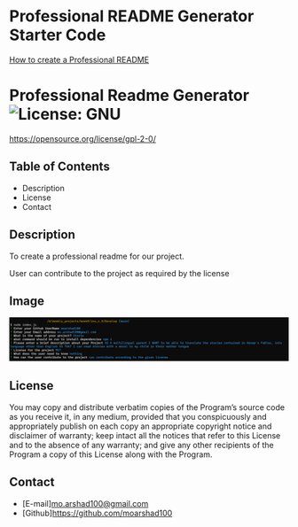 # Professional README Generator Starter Code

[How to create a Professional README](https://coding-boot-camp.github.io/full-stack/github/professional-readme-guide)


# Professional Readme Generator ![License: GNU](https://img.shields.io/badge/License-GNUGPLv2-Red.svg)
  https://opensource.org/license/gpl-2-0/

  ##  Table of Contents
  * <a name = "description">Description</a>
  * <a name = "License">License</a>
  * <a name = "Contact">Contact</a>

  ## Description
  To create a professional readme for our project. 

  User can contribute to the project as required by the license

  ## Image
![image](./assets/readmeGen.png)

  ## License
  You may copy and distribute verbatim copies of the Program’s source code as you receive it, in any medium, provided that you conspicuously and appropriately publish on each copy an appropriate copyright notice and disclaimer of warranty; keep intact all the notices that refer to this License and to the absence of any warranty; and give any other recipients of the Program a copy of this License along with the Program.

  ## Contact
  * [E-mail]mo.arshad100@gmail.com
  * [Github]https://github.com/moarshad100
